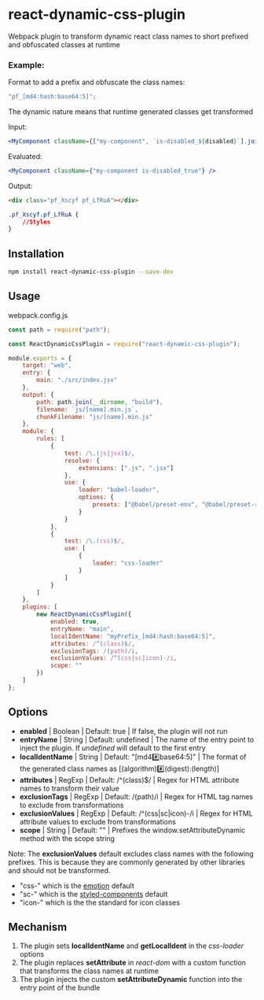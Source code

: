 # react-dynamic-css-plugin

Webpack plugin to transform dynamic react class names to short prefixed and obfuscated classes at runtime

### Example:

Format to add a prefix and obfuscate the class names:

```js
"pf_[md4:hash:base64:5]";
```

The dynamic nature means that runtime generated classes get transformed

Input:

```jsx
<MyComponent className={["my-component", `is-disabled_${disabled}`].join()} />
```

Evaluated:

```jsx
<MyComponent className={"my-component is-disabled_true"} />
```

Output:

```html
<div class="pf_Xscyf pf_LfRuA"></div>
```

```css
.pf_Xscyf.pf_LfRuA {
	//Styles
}
```

## Installation

```bash
npm install react-dynamic-css-plugin --save-dev
```

## Usage

webpack.config.js

```js
const path = require("path");

const ReactDynamicCssPlugin = require("react-dynamic-css-plugin");

module.exports = {
	target: "web",
	entry: {
		main: "./src/index.jsx"
	},
	output: {
		path: path.join(__dirname, "build"),
		filename: `js/[name].min.js`,
		chunkFilename: "js/[name].min.js"
	},
	module: {
		rules: [
			{
				test: /\.(js|jsx)$/,
				resolve: {
					extensions: [".js", ".jsx"]
				},
				use: {
					loader: "babel-loader",
					options: {
						presets: ["@babel/preset-env", "@babel/preset-react"]
					}
				}
			},
			{
				test: /\.(css)$/,
				use: [
					{
						loader: "css-loader"
					}
				]
			}
		]
	},
	plugins: [
		new ReactDynamicCssPlugin({
			enabled: true,
			entryName: "main",
			localIdentName: "myPrefix_[md4:hash:base64:5]",
			attributes: /^(class)$/,
			exclusionTags: /(path)/i,
			exclusionValues: /^(css|sc|icon)-/i,
			scope: ""
		})
	]
};
```

## Options

-   **enabled** | Boolean | Default: true | If false, the plugin will not run
-   **entryName** | String | Default: undefined | The name of the entry point to inject the plugin. If _undefined_ will default to the first entry
-   **localIdentName** | String | Default: "[md4:hash:base64:5]" | The format of the generated class names as [(algorithm):hash:(digest):(length)]
-   **attributes** | RegExp | Default: /^(class)$/ | Regex for HTML attribute names to transform their value
-   **exclusionTags** | RegExp | Default: /(path)/i | Regex for HTML tag names to exclude from transformations
-   **exclusionValues** | RegExp | Default: /^(css|sc|icon)-/i | Regex for HTML attribute values to exclude from transformations
-   **scope** | String | Default: "" | Prefixes the window.setAttributeDynamic method with the scope string

Note: The **exclusionValues** default excludes class names with the following prefixes. This is because they are commonly generated by other libraries and should not be transformed.

-   "css-" which is the [emotion](https://emotion.sh/) default
-   "sc-" which is the [styled-components](https://styled-components.com) default
-   "icon-" which is the the standard for icon classes

## Mechanism

1. The plugin sets **localIdentName** and **getLocalIdent** in the _css-loader_ options
2. The plugin replaces **setAttribute** in _react-dom_ with a custom function that transforms the class names at runtime
3. The plugin injects the custom **setAttributeDynamic** function into the entry point of the bundle
